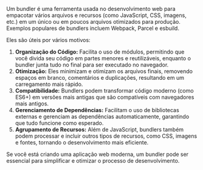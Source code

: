 Um bundler é uma ferramenta usada no desenvolvimento web para empacotar vários arquivos e recursos (como JavaScript, CSS, imagens, etc.) em um único ou em poucos arquivos otimizados para produção. Exemplos populares de bundlers incluem Webpack, Parcel e esbuild.

Eles são úteis por vários motivos:

1. **Organização do Código:** Facilita o uso de módulos, permitindo que você divida seu código em partes menores e reutilizáveis, enquanto o bundler junta tudo no final para ser executado no navegador.
2. **Otimização:** Eles minimizam e otimizam os arquivos finais, removendo espaços em branco, comentários e duplicações, resultando em um carregamento mais rápido.
3. **Compatibilidade:** Bundlers podem transformar código moderno (como ES6+) em versões mais antigas que são compatíveis com navegadores mais antigos.
4. **Gerenciamento de Dependências:** Facilitam o uso de bibliotecas externas e gerenciam as dependências automaticamente, garantindo que tudo funcione como esperado.
5. **Agrupamento de Recursos:** Além de JavaScript, bundlers também podem processar e incluir outros tipos de recursos, como CSS, imagens e fontes, tornando o desenvolvimento mais eficiente.

Se você está criando uma aplicação web moderna, um bundler pode ser essencial para simplificar e otimizar o processo de desenvolvimento.

